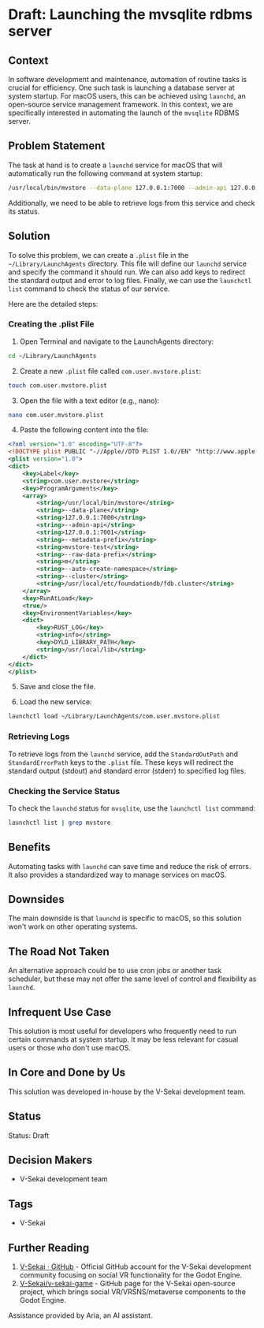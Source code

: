 # Draft: Launching the mvsqlite rdbms server

## Context

In software development and maintenance, automation of routine tasks is crucial for efficiency. One such task is launching a database server at system startup. For macOS users, this can be achieved using `launchd`, an open-source service management framework. In this context, we are specifically interested in automating the launch of the `mvsqlite` RDBMS server.

## Problem Statement

The task at hand is to create a `launchd` service for macOS that will automatically run the following command at system startup:

```bash
/usr/local/bin/mvstore --data-plane 127.0.0.1:7000 --admin-api 127.0.0.1:7001 --metadata-prefix mvstore-test --raw-data-prefix m --auto-create-namespace --cluster /usr/local/etc/foundationdb/fdb.cluster
```

Additionally, we need to be able to retrieve logs from this service and check its status.

## Solution

To solve this problem, we can create a `.plist` file in the `~/Library/LaunchAgents` directory. This file will define our `launchd` service and specify the command it should run. We can also add keys to redirect the standard output and error to log files. Finally, we can use the `launchctl list` command to check the status of our service.

Here are the detailed steps:

### Creating the .plist File

1. Open Terminal and navigate to the LaunchAgents directory:

```bash
cd ~/Library/LaunchAgents
```

2. Create a new `.plist` file called `com.user.mvstore.plist`:

```bash
touch com.user.mvstore.plist
```

3. Open the file with a text editor (e.g., nano):

```bash
nano com.user.mvstore.plist
```

4. Paste the following content into the file:

```xml
<?xml version="1.0" encoding="UTF-8"?>
<!DOCTYPE plist PUBLIC "-//Apple//DTD PLIST 1.0//EN" "http://www.apple.com/DTDs/PropertyList-1.0.dtd">
<plist version="1.0">
<dict>
    <key>Label</key>
    <string>com.user.mvstore</string>
    <key>ProgramArguments</key>
    <array>
        <string>/usr/local/bin/mvstore</string>
        <string>--data-plane</string>
        <string>127.0.0.1:7000</string>
        <string>--admin-api</string>
        <string>127.0.0.1:7001</string>
        <string>--metadata-prefix</string>
        <string>mvstore-test</string>
        <string>--raw-data-prefix</string>
        <string>m</string>
        <string>--auto-create-namespace</string>
        <string>--cluster</string>
        <string>/usr/local/etc/foundationdb/fdb.cluster</string>
    </array>
    <key>RunAtLoad</key>
    <true/>
    <key>EnvironmentVariables</key>
    <dict>
        <key>RUST_LOG</key>
        <string>info</string>
        <key>DYLD_LIBRARY_PATH</key>
        <string>/usr/local/lib</string>
    </dict>
</dict>
</plist>
```

5. Save and close the file.

6. Load the new service:

```bash
launchctl load ~/Library/LaunchAgents/com.user.mvstore.plist
```

### Retrieving Logs

To retrieve logs from the `launchd` service, add the `StandardOutPath` and `StandardErrorPath` keys to the `.plist` file. These keys will redirect the standard output (stdout) and standard error (stderr) to specified log files.

### Checking the Service Status

To check the `launchd` status for `mvsqlite`, use the `launchctl list` command:

```bash
launchctl list | grep mvstore
```

## Benefits

Automating tasks with `launchd` can save time and reduce the risk of errors. It also provides a standardized way to manage services on macOS.

## Downsides

The main downside is that `launchd` is specific to macOS, so this solution won't work on other operating systems.

## The Road Not Taken

An alternative approach could be to use cron jobs or another task scheduler, but these may not offer the same level of control and flexibility as `launchd`.

## Infrequent Use Case

This solution is most useful for developers who frequently need to run certain commands at system startup. It may be less relevant for casual users or those who don't use macOS.

## In Core and Done by Us

This solution was developed in-house by the V-Sekai development team.

## Status

Status: Draft

## Decision Makers

- V-Sekai development team

## Tags

- V-Sekai

## Further Reading

1. [V-Sekai · GitHub](https://github.com/v-sekai) - Official GitHub account for the V-Sekai development community focusing on social VR functionality for the Godot Engine.
2. [V-Sekai/v-sekai-game](https://github.com/v-sekai/v-sekai-game) - GitHub page for the V-Sekai open-source project, which brings social VR/VRSNS/metaverse components to the Godot Engine.

Assistance provided by Aria, an AI assistant.
